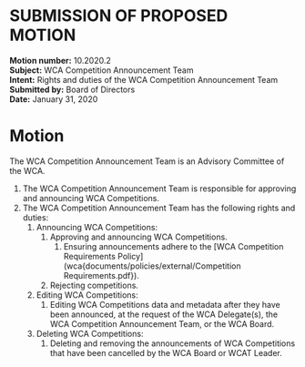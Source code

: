 # SUBMISSION OF PROPOSED MOTION

**Motion number:** 10.2020.2  
**Subject:** WCA Competition Announcement Team  
**Intent:** Rights and duties of the WCA Competition Announcement Team  
**Submitted by:** Board of Directors  
**Date:** January 31, 2020  

# Motion

The WCA Competition Announcement Team is an Advisory Committee of the WCA.

1. The WCA Competition Announcement Team is responsible for approving and announcing WCA Competitions.
2. The WCA Competition Announcement Team has the following rights and duties:
   1. Announcing WCA Competitions:
      1. Approving and announcing WCA Competitions.
         1. Ensuring announcements adhere to the [WCA Competition Requirements Policy](wca{documents/policies/external/Competition Requirements.pdf}).
      2. Rejecting competitions.
   2. Editing WCA Competitions:
      1. Editing WCA Competitions data and metadata after they have been announced, at the request of the WCA Delegate(s), the WCA Competition Announcement Team, or the WCA Board.
   3. Deleting WCA Competitions:
      1. Deleting and removing the announcements of WCA Competitions that have been cancelled by the WCA Board or WCAT Leader.
